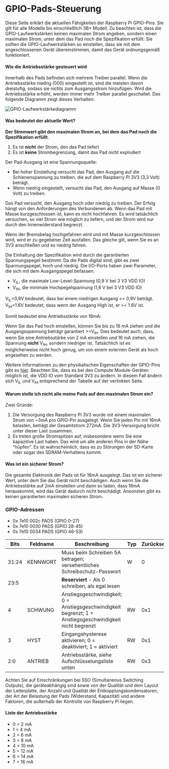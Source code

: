 # GPIO-Pads-Steuerung

Diese Seite erklärt die aktuellen Fähigkeiten der Raspberry Pi GPIO-Pins. Sie gilt für alle Modelle bis einschließlich 3B+ Modell. Zu beachten ist, dass die GPIO-Laufwerkstärken keinen maximalen Strom angeben, sondern einen maximalen Strom, unter dem das Pad noch die Spezifikation erfüllt. Sie sollten die GPIO-Laufwerkstärken so einstellen, dass sie mit dem angeschlossenen Gerät übereinstimmen, damit das Gerät ordnungsgemäß funktioniert.

#### Wie die Antriebsstärke gesteuert wird

Innerhalb des Pads befinden sich mehrere Treiber parallel. Wenn die Antriebsstärke niedrig (000) eingestellt ist, sind die meisten davon dreistufig, sodass sie nichts zum Ausgangsstrom hinzufügen. Wird die Antriebsstärke erhöht, werden immer mehr Treiber parallel geschaltet. Das folgende Diagramm zeigt dieses Verhalten:

![GPIO-Laufwerkstärkediagramm](./images/pi_gpio_drive_strength_diagram.png)

#### Was bedeutet der aktuelle Wert?

**Der Stromwert gibt den maximalen Strom an, bei dem das Pad noch die Spezifikation erfüllt**.

1. Es ist **nicht** der Strom, den das Pad liefert
1. Es ist **keine** Strombegrenzung, damit das Pad nicht explodiert

Der Pad-Ausgang ist eine Spannungsquelle:

* Bei hoher Einstellung versucht das Pad, den Ausgang auf die Schienenspannung zu treiben, die auf dem Raspberry Pi 3V3 (3,3 Volt) beträgt.
* Wenn niedrig eingestellt, versucht das Pad, den Ausgang auf Masse (0 Volt) zu treiben.

Das Pad versucht, den Ausgang hoch oder niedrig zu treiben. Der Erfolg hängt von den Anforderungen des Verbundenen ab. Wenn das Pad mit Masse kurzgeschlossen ist, kann es nicht hochfahren. Es wird tatsächlich versuchen, so viel Strom wie möglich zu liefern, und der Strom wird nur durch den Innenwiderstand begrenzt.

Wenn der Bremsbelag hochgefahren wird und mit Masse kurzgeschlossen wird, wird er zu gegebener Zeit ausfallen. Das gleiche gilt, wenn Sie es an 3V3 anschließen und es niedrig fahren.

Die Einhaltung der Spezifikation wird durch die garantierten Spannungspegel bestimmt. Da die Pads digital sind, gibt es zwei Spannungspegel, hoch und niedrig. Die I/O-Ports haben zwei Parameter, die sich mit dem Ausgangspegel befassen:

* V<sub>IL</sub>, die maximale Low-Level-Spannung (0,9 V bei 3 V3 VDD IO)
* V<sub>IH</sub>, die minimale Hochpegelspannung (1,6 V bei 3 V3 VDD IO)

V<sub>IL</sub>=0,9V bedeutet, dass bei einem niedrigen Ausgang <= 0,9V beträgt.
V<sub>IH</sub>=1.6V bedeutet, dass wenn der Ausgang High ist, er >= 1.6V ist.
   
Somit bedeutet eine Antriebsstärke von 16mA:

Wenn Sie das Pad hoch einstellen, können Sie bis zu 16 mA ziehen und die Ausgangsspannung beträgt garantiert >=V<sub>IH</sub>. Dies bedeutet auch, dass, wenn Sie eine Antriebsstärke von 2 mA einstellen und 16 mA ziehen, die Spannung **nicht** V<sub>IH</sub>, sondern niedriger ist. Tatsächlich ist es möglicherweise nicht hoch genug, um von einem externen Gerät als hoch angesehen zu werden.

Weitere Informationen zu den physikalischen Eigenschaften der GPIO-Pins gibt es [hier](./README.md). Beachten Sie, dass es bei den Compute Module-Geräten möglich ist, die VDD IO vom Standard 3V3 zu ändern. In diesem Fall ändern sich V<sub>IL</sub> und V<sub>IH</sub> entsprechend der Tabelle auf der verlinkten Seite.

#### Warum stelle ich nicht alle meine Pads auf den maximalen Strom ein?

Zwei Gründe:

1. Die Versorgung des Raspberry Pi 3V3 wurde mit einem maximalen Strom von ~3mA pro GPIO-Pin ausgelegt. Wenn Sie jeden Pin mit 16mA belasten, beträgt der Gesamtstrom 272mA. Die 3V3-Versorgung bricht unter dieser Last zusammen.
1. Es treten große Stromspitzen auf, insbesondere wenn Sie eine kapazitive Last haben. Das wird um alle anderen Pins in der Nähe "hüpfen". Es ist wahrscheinlich, dass es zu Störungen der SD-Karte oder sogar des SDRAM-Verhaltens kommt.

#### Was ist ein sicherer Strom?

Die gesamte Elektronik der Pads ist für 16mA ausgelegt. Das ist ein sicherer Wert, unter dem Sie das Gerät nicht beschädigen. Auch wenn Sie die Antriebsstärke auf 2mA einstellen und dann so laden, dass 16mA herauskommt, wird das Gerät dadurch nicht beschädigt. Ansonsten gibt es keinen garantierten maximalen sicheren Strom.

### GPIO-Adressen

* 0x 7e10 002c PADS (GPIO 0-27)
* 0x 7e10 0030 PADS (GPIO 28-45)
* 0x 7e10 0034 PADS (GPIO 46-53)

Bits | Feldname | Beschreibung | Typ | Zurücksetzen
--- | --- | --- | --- | ---
31:24 | KENNWORT | Muss beim Schreiben 5A betragen; versehentliches Schreibschutz-Passwort | W | 0
23:5 | | **Reserviert** - Als 0 schreiben, als egal lesen | |
4 | SCHWUNG | Anstiegsgeschwindigkeit; 0 = Anstiegsgeschwindigkeit begrenzt; 1 = Anstiegsgeschwindigkeit nicht begrenzt | RW | 0x1
3 | HYST | Eingangshysterese aktivieren; 0 = deaktiviert; 1 = aktiviert | RW | 0x1
2:0 | ANTRIEB | Antriebsstärke, siehe Aufschlüsselungsliste unten | RW | 0x3

Achten Sie auf Einschränkungen bei SSO (Simultaneous Switching Outputs), die geräteabhängig sind sowie von der Qualität und dem Layout der Leiterplatte, der Anzahl und Qualität der Entkopplungskondensatoren, der Art der Belastung der Pads (Widerstand, Kapazität) und andere Faktoren, die außerhalb der Kontrolle von Raspberry Pi liegen.

#### Liste der Antriebsstärke

  * 0 = 2 mA
  * 1 = 4 mA
  * 2 = 6 mA
  * 3 = 8 mA
  * 4 = 10 mA
  * 5 = 12 mA
  * 6 = 14 mA
  * 7 = 16 mA
